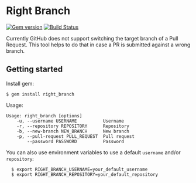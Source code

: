 # Right Branch

[![Gem version](http://img.shields.io/gem/v/right_branch.svg)](https://rubygems.org/gems/right_branch)
[![Build Status](https://travis-ci.org/DyegoCosta/right_branch.svg?branch=master)](https://travis-ci.org/DyegoCosta/right_branch)

Currently GitHub does not support switching the target branch of a Pull Request. This tool helps to do that in case a PR is submitted against a wrong branch.

## Getting started

Install gem:

```
$ gem install right_branch
```

Usage:

```
Usage: right_branch [options]
    -u, --username USERNAME          Username
    -r, --repository REPOSITORY      Repository
    -b, --new-branch NEW_BRANCH      New branch
    -p, --pull-request PULL_REQUEST  Pull request
        --password PASSWORD          Password
```

You can also use environment variables to use a default `username` and/or `repository`:

```
  $ export RIGHT_BRANCH_USERNAME=your_default_username
  $ export RIGHT_BRANCH_REPOSITORY=your_default_repository
```
